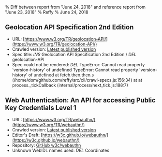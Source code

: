 % Diff between report from "June 24, 2018" and reference report from "June 23, 2018"
% Reffy
% June 24, 2018

## Geolocation API Specification 2nd Edition

- URL: [https://www.w3.org/TR/geolocation-API/](https://www.w3.org/TR/geolocation-API/)
- Crawled version: [Latest published version](https://www.w3.org/TR/2016/REC-geolocation-API-20161108/)
- Spec title: *INS* Geolocation API Specification 2nd Edition / *DEL* geolocation-API
- Spec could not be rendered: *DEL* TypeError: Cannot read property 'version-history' of undefined TypeError: Cannot read property 'version-history' of undefined
    at fetch.then.then.s (/home/dom/github.com/reffy/src/cli/crawl-specs.js:156:34)
    at <anonymous>
    at process._tickCallback (internal/process/next_tick.js:188:7)


## Web Authentication: An API for accessing Public Key Credentials Level 1

- URL: [https://www.w3.org/TR/webauthn/](https://www.w3.org/TR/webauthn/)
- Crawled version: [Latest published version](https://www.w3.org/TR/2018/CR-webauthn-20180320/)
- Editor's Draft: [https://w3c.github.io/webauthn/](https://w3c.github.io/webauthn/)
- Repository: [GitHub w3c/webauthn](https://github.com/w3c/webauthn)
- Unknown WebIDL names used: *DEL* Coordinates



